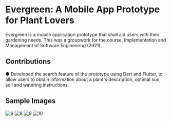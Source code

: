 # Evergreen: A Mobile App Prototype for Plant Lovers

Evergreen is a mobile application prototype that shall aid users with their gardening needs. This was a groupwork for the course, Implementation and Management of Software Engineering (2021).

## Contributions

●	Developed the search feature of the prototype using Dart and Flutter, to allow users to obtain information about a plant's description, optimal sun, soil and watering instructions. 


## Sample Images

![6](https://user-images.githubusercontent.com/107792960/206690509-d60d8756-189f-4a31-9228-95f76ec09545.png)
![8](https://user-images.githubusercontent.com/107792960/206690514-cff7b77f-3976-498f-a060-1152119e7808.png)
![9](https://user-images.githubusercontent.com/107792960/206690521-c7596eb1-b453-4877-9b8b-7b67df4e4e53.png)
![10](https://user-images.githubusercontent.com/107792960/206690497-9fd04939-78e2-431a-a2fe-46ad2150836c.png)
